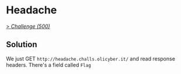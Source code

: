 # Headache

[> *Challenge (500)*](https://training.olicyber.it/challenges#challenge-41)

## Solution

We just GET `http://headache.challs.olicyber.it/` and read response headers. There's a field called `Flag`
